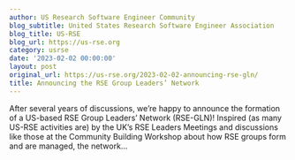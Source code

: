 ```yaml
---
author: US Research Software Engineer Community
blog_subtitle: United States Research Software Engineer Association
blog_title: US-RSE
blog_url: https://us-rse.org
category: usrse
date: '2023-02-02 00:00:00'
layout: post
original_url: https://us-rse.org/2023-02-02-announcing-rse-gln/
title: Announcing the RSE Group Leaders’ Network
---
```


After several years of discussions, we’re happy to announce the formation of a US-based RSE Group Leaders’ Network (RSE-GLN)! Inspired (as many US-RSE activities are) by the UK’s RSE Leaders Meetings and discussions like those at the Community Building Workshop about how RSE groups form and are managed, the network...